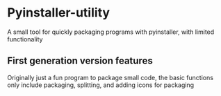 # Pyinstaller-utility
A small tool for quickly packaging programs with pyinstaller, with limited functionality
## First generation version features  
Originally just a fun program to package small code, the basic functions only include packaging, splitting, and adding icons for packaging  
